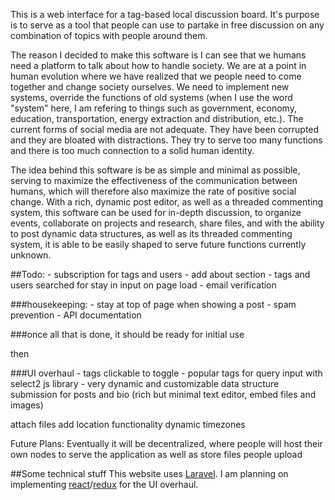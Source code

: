 This is a web interface for a tag-based local discussion board. It's purpose is to serve as a tool that people can use to partake in free discussion on any combination of topics with people around them. 

The reason I decided to make this software is I can see that we humans need a platform to talk about how to handle society. We are at a point in human evolution where we have realized that we people need to come together and change society ourselves. We need to implement new systems, override the functions of old systems (when I use the word "system" here, I am refering to things such as government, economy, education, transportation, energy extraction and distribution, etc.). 
The current forms of social media are not adequate. They have been corrupted and they are bloated with distractions. They try to serve too many functions and there is too much connection to a solid human identity. 

The idea behind this software is be as simple and minimal as possible, serving to maximize the effectiveness of the communication between humans, which will therefore also maximize the rate of positive social change. With a rich, dynamic post editor, as well as a threaded commenting system, this software can be used for in-depth discussion, to organize events, collaborate on projects and research, share files, and with the ability to post dynamic data structures, as well as its threaded commenting system, it is able to be easily shaped to serve future functions currently unknown. 

##Todo:
	- subscription for tags and users
	- add about section
	- tags and users searched for stay in input on page load
	- email verification	
	
###housekeeping:
	- stay at top of page when showing a post
	- spam prevention
	- API documentation

	
###once all that is done, it should be ready for initial use
	
	
	
then 

###UI overhaul
	- tags clickable to toggle
	- popular tags for query input with select2 js library
	- very dynamic and customizable data structure submission for posts and bio (rich but minimal text editor, embed files and images)


attach files
add location functionality
dynamic timezones


Future Plans:
	Eventually it will be decentralized, where people will host their own nodes to serve the application as well as store files people upload
	

##Some technical stuff
This website uses [Laravel](https://laravel.com/).
I am planning on implementing [react](https://facebook.github.io/react/)/[redux](http://redux.js.org/) for the UI overhaul. 
